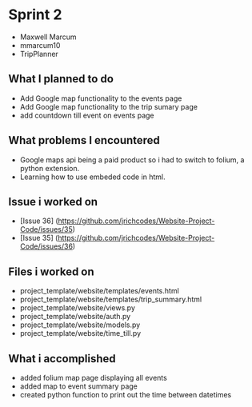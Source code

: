 # Sprint 2
- Maxwell Marcum
- mmarcum10
- TripPlanner

## What I planned to do
- Add Google map functionality to the events page
- Add Google map functionality to the trip sumary page
- add countdown till event on events page 

## What problems I encountered
- Google maps api being a paid product so i had to switch to folium, a python extension.
- Learning how to use embeded code in html.

## Issue i worked on
- [Issue 36] (https://github.com/jrichcodes/Website-Project-Code/issues/35)
- [Issue 35] (https://github.com/jrichcodes/Website-Project-Code/issues/36)

## Files i worked on
- project_template/website/templates/events.html
- project_template/website/templates/trip_summary.html
- project_template/website/views.py
- project_template/website/auth.py
- project_template/website/models.py
- project_template/website/time_till.py

## What i accomplished
- added folium map page displaying all events
- added map to event summary page 
- created python function to print out the time between datetimes
